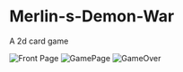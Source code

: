 # Merlin-s-Demon-War
A 2d card game

![Front Page](https://cdn.discordapp.com/attachments/932985044077801512/992640195193225296/unknown.png)
![GamePage](https://cdn.discordapp.com/attachments/932985044077801512/992640285882462228/unknown.png)
![GameOver](https://cdn.discordapp.com/attachments/932985044077801512/992640049453736076/unknown.png)


